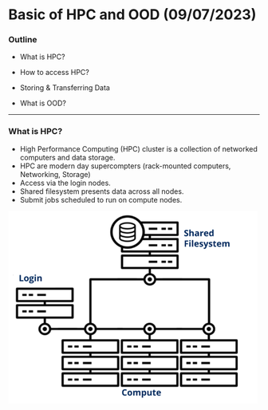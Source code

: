 # Basic of HPC and OOD (09/07/2023)


### Outline

* What is HPC?

* How to access HPC?

* Storing & Transferring Data

* What is OOD?

***

### What is HPC?

* High Performance Computing (HPC) cluster is a collection of networked computers and data storage.
* HPC are modern day supercompters (rack-mounted computers, Networking, Storage)
* Access via the login nodes.
* Shared filesystem presents data across all nodes.
* Submit jobs scheduled to run on compute nodes.

<p><img width="500" src="https://github.com/MingyuYang-Yale/BENG469/blob/main/SP21/Assignment1/clusters.png" alt="foo bar" title="train &amp; tracks" /></p>


